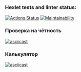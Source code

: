 ### Hexlet tests and linter status:

[![Actions Status](https://github.com/noorcheg/frontend-project-44/actions/workflows/hexlet-check.yml/badge.svg)](https://github.com/noorcheg/frontend-project-44/actions)
[![Maintainability](https://api.codeclimate.com/v1/badges/a14ef29997fda70946b8/maintainability)](https://codeclimate.com/github/noorcheg/frontend-project-44/maintainability)

### Проверка на чётность

[![asciicast](https://asciinema.org/a/KtyGqY2rc5dJm26USjWpcXfVe.svg)](https://asciinema.org/a/KtyGqY2rc5dJm26USjWpcXfVe)

### Калькулятор

[![asciicast](https://asciinema.org/a/bwfD1rzBhVUUrbqA5HDbVoKLA.svg)](https://asciinema.org/a/bwfD1rzBhVUUrbqA5HDbVoKLA)
